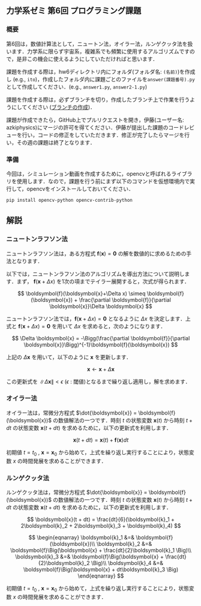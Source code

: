 ## 力学系ゼミ 第6回 プログラミング課題
### 概要
第6回は，数値計算法として，ニュートン法，オイラー法，ルンゲクッタ法を扱います．力学系に限らず宇宙系，複雑系でも頻繁に使用するアルゴリズムですので，是非この機会に使えるようにしていただければと思います．

課題を作成する際は，hw6ディレクトリ内にフォルダ(フォルダ名: `(名前)`)を作成し (e.g., `ito`)，作成したフォルダ内に課題ごとのファイルを`answer(課題番号).py`として作成してください．(e.g., `answer1.py`, `answer2-1.py`)

課題を作成する際は，必ずブランチを切り，作成したブランチ上で作業を行うようにしてください ([ブランチの作成](https://github.com/azkiphysics/team-mechanics2024?tab=readme-ov-file#ブランチの作成))．

課題が作成できたら，GitHub上でプルリクエストを開き，伊藤(ユーザー名: azkiphysics)にマージの許可を得てください．伊藤が提出した課題のコードレビューを行い，コードの修正をしていただきます．修正が完了したらマージを行い，その週の課題は終了となります．

### 準備
今回は，シミュレーション動画を作成するために，opencvと呼ばれるライブラリを使用します．なので，課題を行う前にまず以下のコマンドを仮想環境内で実行して，opencvをインストールしておいてください．

```zsh
pip install opencv-python opencv-contrib-python
```

## 解説
### ニュートンラフソン法
ニュートンラフソン法は，ある方程式 $\boldsymbol{f}(\boldsymbol{x}) = \boldsymbol{0}$ の解を数値的に求めるための手法となります．

以下では，ニュートンラフソン法のアルゴリズムを導出方法について説明します．まず， $\boldsymbol{f}(\boldsymbol{x}+\Delta x)$ を1次の項までテイラー展開すると，次式が得られます．

$$
\boldsymbol{f}(\boldsymbol{x}+\Delta x) \simeq \boldsymbol{f}(\boldsymbol{x}) + \frac{\partial \boldsymbol{f}}{\partial \boldsymbol{x}}\Delta \boldsymbol{x}
$$

ニュートンラフソン法では，$\boldsymbol{f}(\boldsymbol{x}+\Delta x) = \boldsymbol{0}$ となるように $\Delta x$ を決定します．上式と $\boldsymbol{f}(\boldsymbol{x}+\Delta x) = \boldsymbol{0}$ を用いて $\Delta x$ を求めると，次のようになります．

$$
\Delta \boldsymbol{x} = -\Bigg(\frac{\partial \boldsymbol{f}}{\partial \boldsymbol{x}}\Bigg)^{-1}\boldsymbol{f}(\boldsymbol{x})
$$

上記の $\Delta\boldsymbol{x}$ を用いて，以下のように $\boldsymbol{x}$ を更新します．

$$
\boldsymbol{x} \leftarrow \boldsymbol{x} + \Delta \boldsymbol{x}
$$

この更新式を $\|\Delta\boldsymbol{x}\| < \epsilon$ ($\epsilon$ : 閾値)となるまで繰り返し適用し，解を求めます．

### オイラー法
オイラー法は，常微分方程式 $\dot{\boldsymbol{x}} = \boldsymbol{f}(\boldsymbol{x})$ の数値解法の一つです．時刻 $t$ の状態変数 $\boldsymbol{x}(t)$ から時刻 $t + dt$ の状態変数 $\boldsymbol{x}(t + dt)$ を求めるために，以下の更新式を利用します．

$$
\boldsymbol{x}(t + dt) = \boldsymbol{x}(t) + \boldsymbol{f}(\boldsymbol{x})dt
$$

初期値 $t = t_0$ , $\boldsymbol{x} = \boldsymbol{x}_0$ から始めて，上式を繰り返し実行することにより，状態変数 $x$ の時間発展を求めることができます．

### ルンゲクッタ法
ルンゲクッタ法は，常微分方程式 $\dot{\boldsymbol{x}} = \boldsymbol{f}(\boldsymbol{x})$ の数値解法の一つです．時刻 $t$ の状態変数 $\boldsymbol{x}(t)$ から時刻 $t + dt$ の状態変数 $\boldsymbol{x}(t + dt)$ を求めるために，以下の更新式を利用します．

$$
\boldsymbol{x}(t + dt) = \frac{dt}{6}(\boldsymbol{k}_1 + 2\boldsymbol{k}_2 + 2\boldsymbol{k}_3 + \boldsymbol{k}_4)
$$

$$
\begin{eqnarray}
    \boldsymbol{k}_1 &=& \boldsymbol{f}(\boldsymbol{x})\\
    \boldsymbol{k}_2 &=& \boldsymbol{f}\Big(\boldsymbol{x} + \frac{dt}{2}\boldsymbol{k}_1 \Big)\\
    \boldsymbol{k}_3 &=& \boldsymbol{f}\Big(\boldsymbol{x} + \frac{dt}{2}\boldsymbol{k}_2 \Big)\\
    \boldsymbol{k}_4 &=& \boldsymbol{f}\Big(\boldsymbol{x} + dt\boldsymbol{k}_3 \Big)
\end{eqnarray}
$$

初期値 $t = t_0$ , $\boldsymbol{x} = \boldsymbol{x}_0$ から始めて，上式を繰り返し実行することにより，状態変数 $x$ の時間発展を求めることができます．
